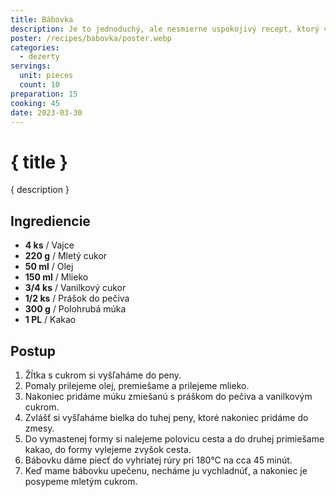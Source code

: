 ```yaml
---
title: Bábovka
description: Je to jednoduchý, ale nesmierne uspokojivý recept, ktorý vás zahreje s každým sladkým kúskom.
poster: /recipes/babovka/poster.webp
categories:
  - dezerty
servings:
  unit: pieces
  count: 10
preparation: 15
cooking: 45
date: 2023-03-30
---
```


# { title }

{ description }

## Ingrediencie

- **4 ks** / Vajce
- **220 g** / Mletý cukor
- **50 ml** / Olej
- **150 ml** / Mlieko
- **3/4 ks** / Vanilkový cukor
- **1/2 ks** / Prášok do pečiva
- **300 g** / Polohrubá múka
- **1 PL** / Kakao

## Postup

1. Žĺtka s cukrom si vyšľaháme do peny.
2. Pomaly prilejeme olej, premiešame a prilejeme mlieko.
3. Nakoniec pridáme múku zmiešanú s práškom do pečiva a vanilkovým cukrom.
4. Zvlášť si vyšľaháme bielka do tuhej peny, ktoré nakoniec pridáme do zmesy.
5. Do vymastenej formy si nalejeme polovicu cesta a do druhej primiešame kakao, do formy vylejeme zvyšok cesta.
6. Bábovku dáme piecť do vyhriatej rúry pri 180°C na cca 45 minút.
7. Keď mame bábovku upečenu, necháme ju vychladnúť, a nakoniec je posypeme mletým cukrom.
